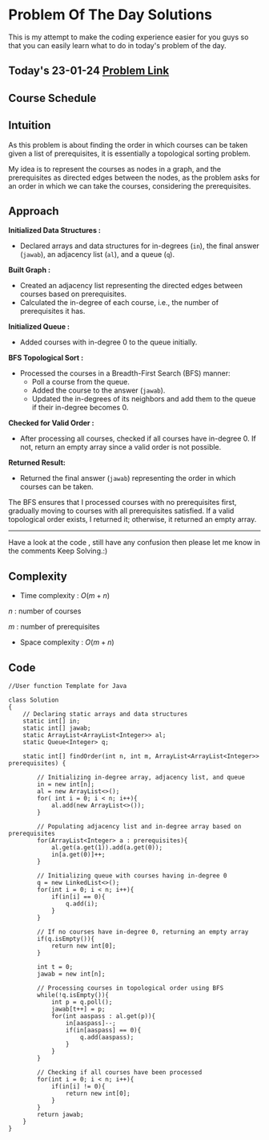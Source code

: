# Problem Of The Day Solutions

This is my attempt to make the coding experience easier for you guys so that you can easily learn what to do in today's problem of the day.

## Today's 23-01-24 [Problem Link](https://www.geeksforgeeks.org/problems/course-schedule/1)
## Course Schedule

## Intuition
As this problem is about finding the order in which courses can be taken given a list of prerequisites, it is essentially a topological sorting problem.

My idea is to represent the courses as nodes in a graph, and the prerequisites as directed edges between the nodes, as the problem asks for an order in which we can take the courses, considering the prerequisites.

## Approach

**Initialized Data Structures :**
- Declared arrays and data structures for in-degrees (`in`), the final answer (`jawab`), an adjacency list (`al`), and a queue (`q`).
   
**Built Graph :**
- Created an adjacency list representing the directed edges between courses based on prerequisites.
- Calculated the in-degree of each course, i.e., the number of prerequisites it has.

**Initialized Queue :**
- Added courses with in-degree 0 to the queue initially.

**BFS Topological Sort :**
- Processed the courses in a Breadth-First Search (BFS) manner:
  - Poll a course from the queue.
  - Added the course to the answer (`jawab`).
  - Updated the in-degrees of its neighbors and add them to the queue if their in-degree becomes 0.

**Checked for Valid Order :**
- After processing all courses, checked if all courses have in-degree 0. If not, return an empty array since a valid order is not possible.

**Returned Result:**
- Returned the final answer (`jawab`) representing the order in which courses can be taken.

The BFS ensures that I processed courses with no prerequisites first, gradually moving to courses with all prerequisites satisfied. If a valid topological order exists, I returned it; otherwise, it returned an empty array.

---
Have a look at the code , still have any confusion then please let me know in the comments
Keep Solving.:)

## Complexity
- Time complexity : $O(m + n)$
<!-- Add your time complexity here, e.g. $$O())$$ -->
$n$ : number of courses

$m$ : number of prerequisites

- Space complexity : $O(m + n)$
<!-- Add your space complexity here, e.g. $$O(n)$$ -->

## Code 
```
//User function Template for Java

class Solution
{
    // Declaring static arrays and data structures
    static int[] in;
    static int[] jawab;
    static ArrayList<ArrayList<Integer>> al;
    static Queue<Integer> q;
    
    static int[] findOrder(int n, int m, ArrayList<ArrayList<Integer>> prerequisites) {
        
        // Initializing in-degree array, adjacency list, and queue
        in = new int[n];
        al = new ArrayList<>();
        for( int i = 0; i < n; i++){
            al.add(new ArrayList<>());
        }
        
        // Populating adjacency list and in-degree array based on prerequisites
        for(ArrayList<Integer> a : prerequisites){
            al.get(a.get(1)).add(a.get(0));
            in[a.get(0)]++;
        }
        
        // Initializing queue with courses having in-degree 0
        q = new LinkedList<>();
        for(int i = 0; i < n; i++){
            if(in[i] == 0){
                q.add(i);
            }
        }
        
        // If no courses have in-degree 0, returning an empty array
        if(q.isEmpty()){
            return new int[0];
        }
        
        int t = 0;
        jawab = new int[n];
        
        // Processing courses in topological order using BFS
        while(!q.isEmpty()){
            int p = q.poll();
            jawab[t++] = p;
            for(int aaspass : al.get(p)){
                in[aaspass]--;
                if(in[aaspass] == 0){
                    q.add(aaspass);
                }
            }
        }
        
        // Checking if all courses have been processed
        for(int i = 0; i < n; i++){
            if(in[i] != 0){
                return new int[0];
            }
        }
        return jawab;
    }
}

```


